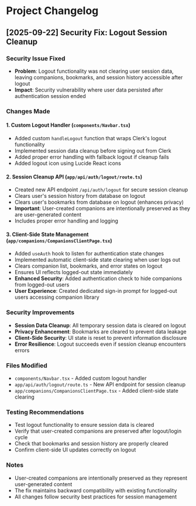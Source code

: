 # Project Changelog

## [2025-09-22] Security Fix: Logout Session Cleanup

### Security Issue Fixed
- **Problem**: Logout functionality was not clearing user session data, leaving companions, bookmarks, and session history accessible after logout
- **Impact**: Security vulnerability where user data persisted after authentication session ended

### Changes Made

#### 1. Custom Logout Handler (`components/Navbar.tsx`)
- Added custom `handleLogout` function that wraps Clerk's logout functionality
- Implemented session data cleanup before signing out from Clerk
- Added proper error handling with fallback logout if cleanup fails
- Added logout icon using Lucide React icons

#### 2. Session Cleanup API (`app/api/auth/logout/route.ts`)
- Created new API endpoint `/api/auth/logout` for secure session cleanup
- Clears user's session history from database on logout
- Clears user's bookmarks from database on logout (enhances privacy)
- **Important**: User-created companions are intentionally preserved as they are user-generated content
- Includes proper error handling and logging

#### 3. Client-Side State Management (`app/companions/CompanionsClientPage.tsx`)
- Added `useAuth` hook to listen for authentication state changes
- Implemented automatic client-side state clearing when user logs out
- Clears companion list, bookmarks, and error states on logout
- Ensures UI reflects logged-out state immediately
- **Enhanced Security**: Added authentication check to hide companions from logged-out users
- **User Experience**: Created dedicated sign-in prompt for logged-out users accessing companion library

### Security Improvements
- **Session Data Cleanup**: All temporary session data is cleared on logout
- **Privacy Enhancement**: Bookmarks are cleared to prevent data leakage
- **Client-Side Security**: UI state is reset to prevent information disclosure
- **Error Resilience**: Logout succeeds even if session cleanup encounters errors

### Files Modified
- `components/Navbar.tsx` - Added custom logout handler
- `app/api/auth/logout/route.ts` - New API endpoint for session cleanup
- `app/companions/CompanionsClientPage.tsx` - Added client-side state clearing

### Testing Recommendations
- Test logout functionality to ensure session data is cleared
- Verify that user-created companions are preserved after logout/login cycle
- Check that bookmarks and session history are properly cleared
- Confirm client-side UI updates correctly on logout

### Notes
- User-created companions are intentionally preserved as they represent user-generated content
- The fix maintains backward compatibility with existing functionality
- All changes follow security best practices for session management

